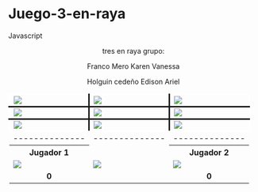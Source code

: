 Juego-3-en-raya
===============

Javascript
<!DOCTYPE html>
<html>

<head>

<title>tres en raya grupo 
 </title>

<script type="text/javascript">

 

 var img='x.PNG';
 var turno=1;
 var arreglo = new Array();
 var jug1=0;//acumula los puntos del jugador 1
 var jug2=0;//acumula los puntos del jugador 2

 for(i=0; i<=8; i++){

  arreglo[i]=-1;

 }

 function box(pos){

    if(arreglo[pos]==-1){//si la posicion está vacia
     
     if(turno==1){
      if(img=='x.PNG'){
        document.getElementById('c'+pos).src=img;
	arreglo[pos]=1;
        turno=2;
	img='bola.PNG';
      }
      
     }else if(turno==2){ 
      if(img=='bola.PNG'){
       document.getElementById('c'+pos).src=img;
       arreglo[pos]=0;
       turno=1;
       img='x.PNG';
      }

     }

    }else{ alert('Posicion ocupada!'); }
    


  //-------------define el ganador en la fila 1------
  if(arreglo[0]==1 && arreglo[1]==1 && arreglo[2]==1){
	alert('gano X');
        jug1=jug1+1;
	limpiar();
  }

  if(arreglo[0]==0 && arreglo[1]==0 && arreglo[2]==0){
	alert('gano O');
        jug2=jug2+1;
	limpiar();
  }
  //-------------------------------------



  //-------------define el ganador en la fila 2------
  if(arreglo[3]==1 && arreglo[4]==1 && arreglo[5]==1){
	alert('gano X');
        jug1=jug1+1;
	limpiar();
  }

  if(arreglo[3]==0 && arreglo[4]==0 && arreglo[5]==0){
	alert('gano O');
        jug2=jug2+1;
	limpiar();
  }
  //-------------------------------------


  //-------------define el ganador en la fila 3------
  if(arreglo[6]==1 && arreglo[7]==1 && arreglo[8]==1){
	alert('gano X');
        jug1=jug1+1;
	limpiar();
  }

  if(arreglo[6]==0 && arreglo[7]==0 && arreglo[8]==0){
	alert('gano O');
        jug2=jug2+1;
	limpiar();
  }
  //-------------------------------------


  //-------------define el ganador en la columna 1------
  if(arreglo[0]==1 && arreglo[3]==1 && arreglo[6]==1){
	alert('gano X');
        jug1=jug1+1;
	limpiar();
  }

  if(arreglo[0]==0 && arreglo[3]==0 && arreglo[6]==0){
	alert('gano O');
        jug2=jug2+1;
	limpiar();
  }
  //-------------------------------------


  //-------------define el ganador en la columna 2------
  if(arreglo[1]==1 && arreglo[4]==1 && arreglo[7]==1){
	alert('gano X');
        jug1=jug1+1;
	limpiar();
  }

  if(arreglo[1]==0 && arreglo[4]==0 && arreglo[7]==0){
	alert('gano O');
        jug2=jug2+1;
	limpiar();
  }
  //-------------------------------------


  //-------------define el ganador en la columna 3------
  if(arreglo[2]==1 && arreglo[5]==1 && arreglo[8]==1){
	alert('gano X');
        jug1=jug1+1;
	limpiar();
  }

  if(arreglo[2]==0 && arreglo[5]==0 && arreglo[8]==0){
	alert('gano O');
        jug2=jug2+1;
	limpiar();
  }
  //-------------------------------------


  //-------------define el ganador en la diagonal \------
  if(arreglo[0]==1 && arreglo[4]==1 && arreglo[8]==1){
	alert('gano X');
        jug1=jug1+1;
	limpiar();
  }

  if(arreglo[0]==0 && arreglo[4]==0 && arreglo[8]==0){
	alert('gano O');
        jug2=jug2+1;
	limpiar();
  }
  //-------------------------------------


  //-------------define el ganador en la diagonal /------
  if(arreglo[2]==1 && arreglo[4]==1 && arreglo[6]==1){
	alert('gano X');
        jug1=jug1+1;
	limpiar();
  }

  if(arreglo[2]==0 && arreglo[4]==0 && arreglo[6]==0){
	alert('gano O');
        jug2=jug2+1;
	limpiar();
  }
  //-------------------------------------

 document.getElementById('ptsjug1').innerHTML=jug1;
 document.getElementById('ptsjug2').innerHTML=jug2;

 }//box()
  

 function limpiar(){

  document.getElementById('reset').src="limpiar_pre.png";//unde el boton

  for(i=0; i<=8; i++){
     document.getElementById('c'+i).src="fondo.PNG";
  }

  //reseteo el arreglo
  for(i=0; i<=8; i++){
     arreglo[i]=-1;
  }

 }

 function suelta(){
  document.getElementById('reset').src="limpiar.png";
 }

 

</script>

</head>

<body><center>
tres en raya grupo: </p>
Franco Mero Karen Vanessa</p>
Holguin cedeño Edison Ariel
</center>
<center>


<table border="0">


 <tr>
    <td style="border-style:solid;border-left-color:#ffffff;border-top-color:#ffffff;"><img src="fondo.PNG" id="c0" onclick="box(0)" /></td>  
    <td style="border-style:solid;border-left-color:#ffffff;border-top-color:#ffffff;"><img src="fondo.PNG" id="c1" onclick="box(1)" /></td>  
    <td style="border-style:solid;border-right-color:#ffffff;border-left-color:#ffffff;border-top-color:#ffffff;"><img src="fondo.PNG" id="c2" onclick="box(2)" /></td>  
 </tr>

 <tr>
    <td style="border-style:solid;border-left-color:#ffffff;border-top-color:#ffffff;"><img src="fondo.PNG" id="c3" onclick="box(3)" /></td>  
    <td style="border-style:solid;border-left-color:#ffffff;border-top-color:#ffffff;"><img src="fondo.PNG" id="c4" onclick="box(4)" /></td>  
    <td style="border-style:solid;border-right-color:#ffffff;border-left-color:#ffffff;border-top-color:#ffffff;"><img src="fondo.PNG" id="c5" onclick="box(5)" /></td>  
 </tr>

 <tr>
    <td style="border-style:solid;border-left-color:#ffffff;border-top-color:#ffffff;border-bottom-color:#ffffff;"><img src="fondo.PNG" id="c6" onclick="box(6)" /></td>  
    <td style="border-style:solid;border-left-color:#ffffff;border-top-color:#ffffff;border-bottom-color:#ffffff;"><img src="fondo.PNG" id="c7" onclick="box(7)" /></td>  
    <td style="border-style:solid;border-right-color:#ffffff;border-left-color:#ffffff;border-top-color:#ffffff;border-bottom-color:#ffffff;"><img src="fondo.PNG" id="c8" onclick="box(8)" /></td>  
 </tr>

 <tr>
    <td>--------------</td>  
    <td>--------------</td>  
    <td>--------------</td>  
 </tr>

 <tr>
    <th>Jugador 1</th>  
    <td>&nbsp;</td>  
    <th>Jugador 2</th>  
 </tr>

 <tr>
    <td><img src="x.PNG" /></td>  
    <td><img src="limpiar.png" id="reset" onclick="limpiar()" onmouseout="suelta()" /></td>  
    <td><img src="bola.PNG" /></td>  
 </tr>

 <tr>
    <td><div id="ptsjug1" style="font-weight:bold;text-align:center;">0</div></td>  
    <td>&nbsp;</td>  
    <td><div id="ptsjug2" style="font-weight:bold;text-align:center;">0</div></td>  
 </tr>

</table>

<br />


</center>

</body>

</html>
